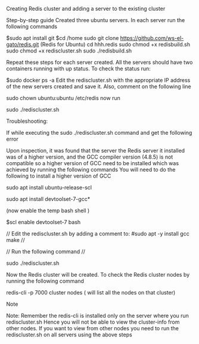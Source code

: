 Creating Redis cluster and adding a server to the existing cluster

Step-by-step guide
Created three ubuntu servers. In each server run the following commands

$sudo apt install git
$cd /home
sudo git clone https://github.com/ws-el-gato/redis.git (Redis for Ubuntu)
cd hhh.redis
sudo chmod +x redisbuild.sh
sudo chmod +x rediscluster.sh
sudo ./redisbuild.sh

Repeat these steps for each server created. All the servers should have two containers running with up status. To check the status run:

$sudo docker ps -a
Edit the rediscluster.sh with the appropriate IP address of the new servers created and save it. Also, comment on the following line

sudo chown ubuntu:ubuntu /etc/redis
now run

sudo ./rediscluster.sh


Troubleshooting: 

If while executing the sudo ./rediscluster.sh command  and get the following error 

Upon inspection, it was found that the server the Redis server it installed was of a higher version, and the GCC compiler version (4.8.5) is not compatible so a higher version of GCC need to be installed which was achieved by running the following commands
You will need to do the following to install a higher version of GCC


sudo apt install ubuntu-release-scl
 
sudo apt install devtoolset-7-gcc*
 
(now enable the temp bash shell )
 
$scl enable devtoolset-7 bash
 
// Edit the rediscluster.sh by adding a comment to: #sudo apt -y install gcc make //
 
// Run the following command //
 
sudo ./rediscluster.sh


Now the Redis cluster will be created. To check the Redis cluster nodes by running the following command



redis-cli -p 7000 cluster nodes
 ( will list all the nodes on that cluster)

Note

Note: Remember the redis-cli is installed only on the server where you run rediscluster.sh
Hence you will not be able to view the cluster-info from other nodes.
If you want to view from other nodes you need to run the rediscluster.sh on all servers using the above steps

